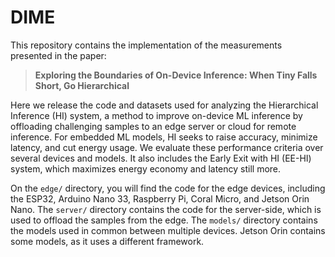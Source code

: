 # DIME

This repository contains the implementation of the measurements presented in the paper:

> **Exploring the Boundaries of On-Device Inference: When Tiny Falls Short, Go Hierarchical**<br>

Here we release the code and datasets used for analyzing the Hierarchical Inference (HI) system, a method to improve on-device ML inference by offloading challenging samples to an edge server or cloud for remote inference. For embedded ML models, HI seeks to raise accuracy, minimize latency, and cut energy usage. We evaluate these performance criteria over several devices and models. It also includes the Early Exit with HI (EE-HI) system, which maximizes energy economy and latency still more.

On the `edge/` directory, you will find the code for the edge devices, including the ESP32, Arduino Nano 33, Raspberry Pi, Coral Micro, and Jetson Orin Nano. The `server/` directory contains the code for the server-side, which is used to offload the samples from the edge. The `models/` directory contains the models used in common between multiple devices. Jetson Orin contains some models, as it uses a different framework.